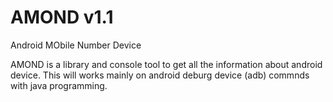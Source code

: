 # AMOND v1.1
Android MObile Number Device

AMOND is a library and console tool to get all the information about android device. This will works mainly on android deburg device (adb) commnds with java programming.



